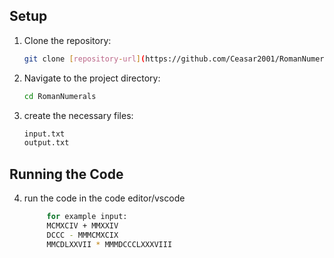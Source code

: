 ## Setup

1. Clone the repository:
    ```sh
    git clone [repository-url](https://github.com/Ceasar2001/RomanNumerals.git)
    ```
2. Navigate to the project directory:
    ```sh
    cd RomanNumerals
    ```
3. create the necessary files:
    ```sh
    input.txt
    output.txt
    ```

## Running the Code

4. run the code in the code editor/vscode
   
   ```sh
        for example input:
        MCMXCIV + MMXXIV
        DCCC - MMMCMXCIX
        MMCDLXXVII * MMMDCCCLXXXVIII
   ```
